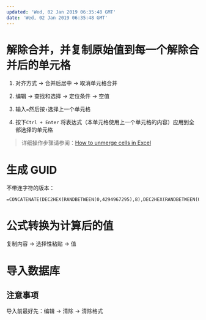 ```yaml
---
updated: 'Wed, 02 Jan 2019 06:35:48 GMT'
date: 'Wed, 02 Jan 2019 06:35:48 GMT'
---
```


# 解除合并，并复制原始值到每一个解除合并后的单元格

1.  对齐方式 -> 合并后居中 -> 取消单元格合并

2.  编辑 -> 查找和选择 -> 定位条件 -> 空值

3.  输入`=`然后按`↑`选择上一个单元格

4.  按下`Ctrl + Enter` 将表达式（本单元格使用上一个单元格的内容）应用到全部选择的单元格

> 详细操作步骤请参阅：[How to unmerge cells in Excel](https://www.ablebits.com/office-addins-blog/2018/03/07/unmerge-cells-excel/)

# 生成 GUID

不带连字符的版本：

```text
=CONCATENATE(DEC2HEX(RANDBETWEEN(0,4294967295),8),DEC2HEX(RANDBETWEEN(0,4294967295),8),DEC2HEX(RANDBETWEEN(0,4294967295),8),DEC2HEX(RANDBETWEEN(0,4294967295),8))
```

# 公式转换为计算后的值

复制内容 -> 选择性粘贴 -> 值

# 导入数据库

## 注意事项

导入前最好先：编辑 -> 清除 -> 清除格式
